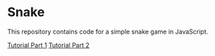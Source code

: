 # Snake
This repository contains code for a simple snake game in JavaScript.

[Tutorial Part 1](https://hjnilsson.com/2018/03/31/snake-in-pure-html-part-1/)
[Tutorial Part 2](https://hjnilsson.com/2018/04/19/snake-in-pure-html-part-2/)

